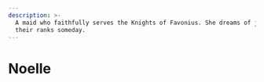```yaml
---
description: >-
  A maid who faithfully serves the Knights of Favonius. She dreams of joining
  their ranks someday.
---
```


# Noelle

